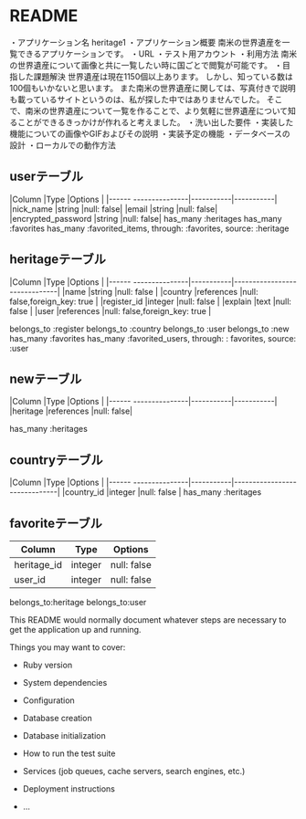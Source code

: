 # README
・アプリケーション名
  heritage1
・アプリケーション概要
  南米の世界遺産を一覧できるアプリケーションです。
・URL
・テスト用アカウント
・利用方法
  南米の世界遺産について画像と共に一覧したい時に国ごとで閲覧が可能です。
・目指した課題解決
  世界遺産は現在1150個以上あります。
  しかし、知っている数は100個もいかないと思います。
  また南米の世界遺産に関しては、写真付きで説明も載っているサイトというのは、私が探した中ではありませんでした。
  そこで、南米の世界遺産について一覧を作ることで、より気軽に世界遺産について知ることができるきっかけが作れると考えました。
・洗い出した要件
・実装した機能についての画像やGIFおよびその説明
・実装予定の機能
・データベースの設計
・ローカルでの動作方法
## userテーブル

|Column                |Type       |Options    |
|------ ---------------|-----------|-----------|
|nick_name             |string     |null: false|
|email                 |string     |null: false|
|encrypted_password    |string     |null: false|
has_many :heritages
has_many :favorites
has_many :favorited_items, through: :favorites, source: :heritage
## heritageテーブル
|Column                |Type       |Options                       |
|------ ---------------|-----------|------------------------------|
|name                  |string     |null: false                   |
|country               |references |null: false,foreign_key: true |
|register_id           |integer    |null: false                   |
|explain               |text       |null: false                   |
|user                  |references |null: false,foreign_key: true |

belongs_to :register
belongs_to :country
belongs_to :user
belongs_to :new
has_many :favorites
has_many :favorited_users, through: : favorites, source: :user 

## newテーブル

|Column                |Type       |Options    |
|------ ---------------|-----------|-----------|
|heritage              |references |null: false|

has_many :heritages

## countryテーブル
|Column                |Type       |Options                       |
|------ ---------------|-----------|------------------------------|
|country_id            |integer    |null: false                   |
has_many :heritages

## favoriteテーブル

|Column                |Type       |Options    |
|----------------------|-----------|-----------|
|heritage_id           |integer    |null: false|
|user_id               |integer    |null: false|

belongs_to:heritage
belongs_to:user

This README would normally document whatever steps are necessary to get the
application up and running.

Things you may want to cover:

* Ruby version

* System dependencies

* Configuration

* Database creation

* Database initialization

* How to run the test suite

* Services (job queues, cache servers, search engines, etc.)

* Deployment instructions

* ...
